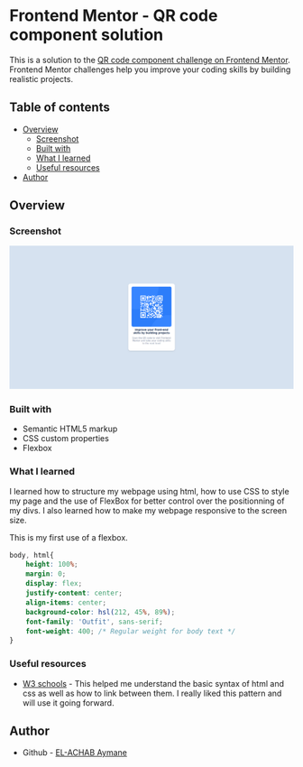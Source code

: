 # Frontend Mentor - QR code component solution

This is a solution to the [QR code component challenge on Frontend Mentor](https://www.frontendmentor.io/challenges/qr-code-component-iux_sIO_H). Frontend Mentor challenges help you improve your coding skills by building realistic projects. 

## Table of contents

- [Overview](#overview)
  - [Screenshot](#screenshot)
  - [Built with](#built-with)
  - [What I learned](#what-i-learned)
  - [Useful resources](#useful-resources)
- [Author](#author)



## Overview

### Screenshot

![](./screenshot.jpg)



### Built with

- Semantic HTML5 markup
- CSS custom properties
- Flexbox


### What I learned

I learned how to structure my webpage using html, how to use CSS to style my page and the use of FlexBox for better control over the positionning of my divs. I also learned how to make my webpage responsive to the screen size.

This is my first use of a flexbox.

```css
body, html{
    height: 100%;
    margin: 0;
    display: flex;
    justify-content: center;
    align-items: center;
    background-color: hsl(212, 45%, 89%);
    font-family: 'Outfit', sans-serif;
    font-weight: 400; /* Regular weight for body text */
}
```


### Useful resources

- [W3 schools](https://www.w3schools.com/) - This helped me understand the basic syntax of html and css as well as how to link between them. I really liked this pattern and will use it going forward.


## Author

- Github - [EL-ACHAB Aymane](https://www.github.com/elachaba)


